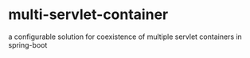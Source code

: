 # multi-servlet-container
a configurable solution for coexistence of multiple servlet containers in spring-boot
